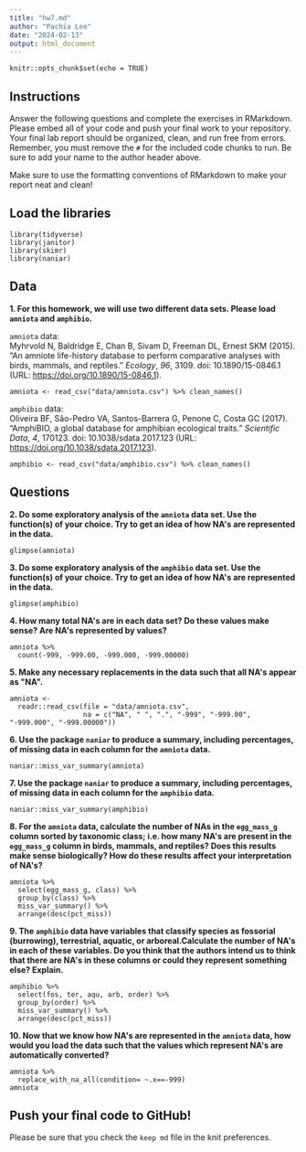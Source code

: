 ```yaml
---
title: "hw7.md"
author: "Pachia Lee"
date: "2024-02-13"
output: html_document
---
```


```{r setup, include=FALSE}
knitr::opts_chunk$set(echo = TRUE)
```
## Instructions
Answer the following questions and complete the exercises in RMarkdown. Please embed all of your code and push your final work to your repository. Your final lab report should be organized, clean, and run free from errors. Remember, you must remove the `#` for the included code chunks to run. Be sure to add your name to the author header above.  

Make sure to use the formatting conventions of RMarkdown to make your report neat and clean!  

## Load the libraries
```{r message=FALSE, warning=FALSE}
library(tidyverse)
library(janitor)
library(skimr)
library(naniar)
``` 

## Data
**1. For this homework, we will use two different data sets. Please load `amniota` and `amphibio`.**  

`amniota` data:  
Myhrvold N, Baldridge E, Chan B, Sivam D, Freeman DL, Ernest SKM (2015). “An amniote life-history
database to perform comparative analyses with birds, mammals, and reptiles.” _Ecology_, *96*, 3109.
doi: 10.1890/15-0846.1 (URL: https://doi.org/10.1890/15-0846.1).
```{r}
amniota <- read_csv("data/amniota.csv") %>% clean_names()
```

`amphibio` data:  
Oliveira BF, São-Pedro VA, Santos-Barrera G, Penone C, Costa GC (2017). “AmphiBIO, a global database
for amphibian ecological traits.” _Scientific Data_, *4*, 170123. doi: 10.1038/sdata.2017.123 (URL:
https://doi.org/10.1038/sdata.2017.123).
```{r}
amphibio <- read_csv("data/amphibio.csv") %>% clean_names()
```

## Questions  
**2. Do some exploratory analysis of the `amniota` data set. Use the function(s) of your choice. Try to get an idea of how NA's are represented in the data.**  
```{r}
glimpse(amniota)
```


**3. Do some exploratory analysis of the `amphibio` data set. Use the function(s) of your choice. Try to get an idea of how NA's are represented in the data.**  
```{r}
glimpse(amphibio)
```

**4. How many total NA's are in each data set? Do these values make sense? Are NA's represented by values?**   
```{r}
amniota %>% 
  count(-999, -999.00, -999.000, -999.00000)
```

**5. Make any necessary replacements in the data such that all NA's appear as "NA".**   
```{r}
amniota <- 
  readr::read_csv(file = "data/amniota.csv", 
                  na = c("NA", " ", ".", "-999", "-999.00", "-999.000", "-999.00000"))
```

**6. Use the package `naniar` to produce a summary, including percentages, of missing data in each column for the `amniota` data.**  
```{r}
naniar::miss_var_summary(amniota)
```

**7. Use the package `naniar` to produce a summary, including percentages, of missing data in each column for the `amphibio` data.**
```{r}
naniar::miss_var_summary(amphibio)
```

**8. For the `amniota` data, calculate the number of NAs in the `egg_mass_g` column sorted by taxonomic class; i.e. how many NA's are present in the `egg_mass_g` column in birds, mammals, and reptiles? Does this results make sense biologically? How do these results affect your interpretation of NA's?**  
```{r}
amniota %>% 
  select(egg_mass_g, class) %>% 
  group_by(class) %>% 
  miss_var_summary() %>% 
  arrange(desc(pct_miss))
```

**9. The `amphibio` data have variables that classify species as fossorial (burrowing), terrestrial, aquatic, or arboreal.Calculate the number of NA's in each of these variables. Do you think that the authors intend us to think that there are NA's in these columns or could they represent something else? Explain.**
```{r}
amphibio %>% 
  select(fos, ter, aqu, arb, order) %>% 
  group_by(order) %>% 
  miss_var_summary() %>% 
  arrange(desc(pct_miss))
```

**10. Now that we know how NA's are represented in the `amniota` data, how would you load the data such that the values which represent NA's are automatically converted?**
```{r}
amniota %>% 
  replace_with_na_all(condition= ~.x==-999)
amniota
```

## Push your final code to GitHub!
Please be sure that you check the `keep md` file in the knit preferences.  